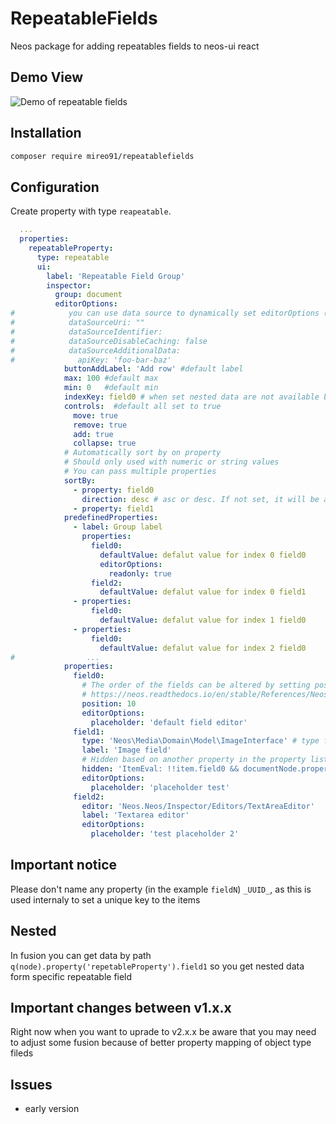 # RepeatableFields

Neos package for adding repeatables fields to neos-ui react

## Demo View

![Demo of repeatable fields](repeatable.gif)

## Installation

```bash
composer require mireo91/repeatablefields
```

## Configuration

Create property with type `reapeatable`.

```YAML
  ...
  properties:
    repeatableProperty:
      type: repeatable
      ui:
        label: 'Repeatable Field Group'
        inspector:
          group: document
          editorOptions:
#            you can use data source to dynamically set editorOptions (example: {predefinedProperties: [...]})
#            dataSourceUri: ""
#            dataSourceIdentifier:
#            dataSourceDisableCaching: false
#            dataSourceAdditionalData:
#              apiKey: 'foo-bar-baz'
            buttonAddLabel: 'Add row' #default label
            max: 100 #default max
            min: 0   #default min
            indexKey: field0 # when set nested data are not available but you can get data like (.property("repeatableProperty.[value of field0].field1"))
            controls:  #default all set to true
              move: true
              remove: true
              add: true
              collapse: true
            # Automatically sort by on property
            # Should only used with numeric or string values
            # You can pass multiple properties
            sortBy:
              - property: field0
                direction: desc # asc or desc. If not set, it will be asc
              - property: field1
            predefinedProperties:
              - label: Group label
                properties:
                  field0:
                    defaultValue: defalut value for index 0 field0
                    editorOptions:
                      readonly: true
                  field2:
                    defaultValue: defalut value for index 0 field1
              - properties:
                  field0:
                    defaultValue: defalut value for index 1 field0
              - properties:
                  field0:
                    defaultValue: defalut value for index 2 field0
#                ...
            properties:
              field0:
                # The order of the fields can be altered by setting position. It is the same logic as @position in Fusion
                # https://neos.readthedocs.io/en/stable/References/NeosFusionReference.html#neos-fusion-join
                position: 10
                editorOptions:
                  placeholder: 'default field editor'
              field1:
                type: 'Neos\Media\Domain\Model\ImageInterface' # type for property mapper
                label: 'Image field'
                # Hidden based on another property in the property list. node, parentNode and documentNode are also available
                hidden: 'ItemEval: !!item.field0 && documentNode.properties.pageProperty'
                editorOptions:
                  placeholder: 'placeholder test'
              field2:
                editor: 'Neos.Neos/Inspector/Editors/TextAreaEditor'
                label: 'Textarea editor'
                editorOptions:
                  placeholder: 'test placeholder 2'
```

## Important notice

Please don't name any property (in the example `fieldN`) `_UUID_`, as this is used internaly to set a unique key to the items

## Nested

In fusion you can get data by path `q(node).property('repetableProperty').field1` so you get nested data form specific repeatable field

## Important changes between v1.x.x

Right now when you want to uprade to v2.x.x be aware that you may need to adjust some fusion because of better property mapping of object type fileds

## Issues

- early version
